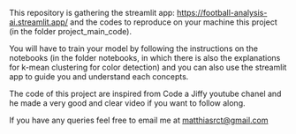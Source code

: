 This repository is gathering the streamlit app: https://football-analysis-ai.streamlit.app/ and the codes to reproduce on your machine this project (in the folder project_main_code).

You will have to train your model by following the instructions on the notebooks (in the folder notebooks, in which there is also the explanations for k-mean clustering for color detection) and you can also use the streamlit app to guide you and understand each concepts.

The code of this project are inspired from Code a Jiffy youtube chanel and he made a very good and clear video if you want to follow along.


If you have any queries feel free to email me at matthiasrct@gmail.com
